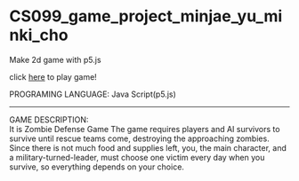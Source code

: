 # CS099_game_project_minjae_yu_minki_cho

Make 2d game with p5.js

click [here](https://rudy-castan-digipen-teaching.github.io/CS099_game_project_minjae_yu_minki_cho/) to play game!


PROGRAMING LANGUAGE: Java Script(p5.js)

---

GAME DESCRIPTION:  
  It is Zombie Defense Game 
  The game requires players and AI survivors to survive until rescue teams come, destroying the approaching zombies. 
  Since there is not much food and supplies left, you, the main character, and a military-turned-leader, must choose one victim every day when you survive, so everything depends     on your choice.
